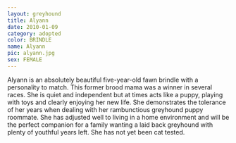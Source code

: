 ```yaml
---
layout: greyhound
title: Alyann
date: 2010-01-09
category: adopted
color: BRINDLE
name: Alyann
pic: alyann.jpg
sex: FEMALE
---
```


Alyann is an absolutely beautiful five-year-old fawn brindle with a personality to match. This former brood mama was a
winner in several races. She is quiet and independent but at times acts like a puppy, playing with toys and clearly
enjoying her new life. She demonstrates the tolerance of her years when dealing with her rambunctious greyhound puppy
roommate. She has adjusted well to living in a home environment and will be the perfect companion for a family wanting a
laid back greyhound with plenty of youthful years left. She has not yet been cat tested.
